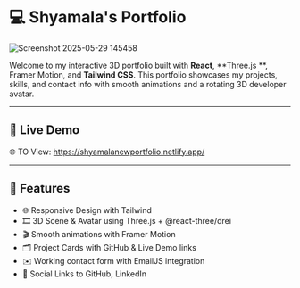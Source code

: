 # 💻 Shyamala's Portfolio

![Screenshot 2025-05-29 145458](https://github.com/user-attachments/assets/98dda6ca-e8c3-4fb7-b767-e49cad7fccf2)


<!-- Add a screenshot or GIF of your portfolio -->

Welcome to my interactive 3D portfolio built with **React**, **Three.js **, Framer Motion, and **Tailwind CSS**. This portfolio showcases my projects, skills, and contact info with smooth animations and a rotating 3D developer avatar.

---

## 🚀 Live Demo
🌐 TO View: https://shyamalanewportfolio.netlify.app/

---

## 🧠 Features

- 🌐 Responsive Design with Tailwind
- 🎞️ 3D Scene & Avatar using Three.js + @react-three/drei
- 🎬 Smooth animations with Framer Motion
- 🗂️ Project Cards with GitHub & Live Demo links
- ✉️ Working contact form with EmailJS integration
- 🔗 Social Links to GitHub, LinkedIn



